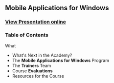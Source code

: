 ## Mobile Applications for Windows
### [View Presentation online]()

### Table of Contents
What
- What's Next in the Academy?
- The **Mobile Applications for Windows** Program
- The **Trainers** Team
- Course **Evaluations**
- Resources for the Course
